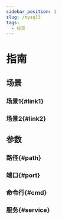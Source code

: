 ```yaml
---
sidebar_position: 1
slug: /mysql3
tags:
  - 标签
---
```


# 指南

## 场景

### 场景1{#link1}
### 场景2{#link2}

## 参数
### 路径{#path}
### 端口{#port}
### 命令行{#cmd}
### 服务{#service}

